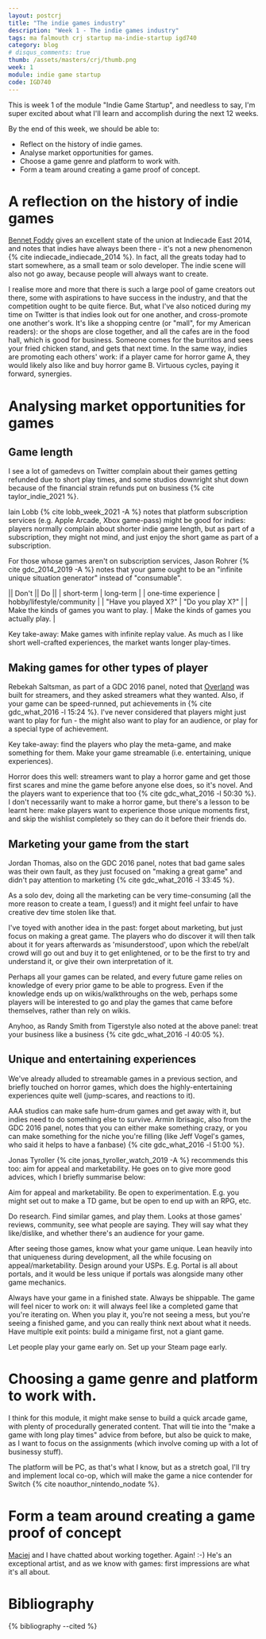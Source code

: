 ```yaml
---
layout: postcrj
title: "The indie games industry"
description: "Week 1 - The indie games industry"
tags: ma falmouth crj startup ma-indie-startup igd740
category: blog
# disqus_comments: true
thumb: /assets/masters/crj/thumb.png
week: 1
module: indie game startup
code: IGD740
---
```


This is week 1 of the module "Indie Game Startup", and needless to say, I'm super excited about what I'll learn and accomplish during the next 12 weeks.

By the end of this week, we should be able to:

- Reflect on the history of indie games.
- Analyse market opportunities for games.
- Choose a game genre and platform to work with.
- Form a team around creating a game proof of concept.

# A reflection on the history of indie games

[Bennet Foddy](http://www.foddy.net/) gives an excellent state of the union at Indiecade East 2014, and notes that indies have always been there - it's not a new phenomenon {% cite indiecade_indiecade_2014 %}. In fact, all the greats today had to start somewhere, as a small team or solo developer. The indie scene will also not go away, because people will always want to create.

I realise more and more that there is such a large pool of game creators out there, some with aspirations to have success in the industry, and that the competition ought to be quite fierce. But, what I've also noticed during my time on Twitter is that indies look out for one another, and cross-promote one another's work. It's like a shopping centre (or "mall", for my American readers): or the shops are close together, and all the cafes are in the food hall, which is good for business. Someone comes for the burritos and sees your fried chicken stand, and gets that next time. In the same way, indies are promoting each others' work: if a player came for horror game A, they would likely also like and buy horror game B. Virtuous cycles, paying it forward, synergies.

# Analysing market opportunities for games

## Game length

I see a lot of gamedevs on Twitter complain about their games getting refunded due to short play times, and some studios downright shut down because of the financial strain refunds put on business {% cite taylor_indie_2021 %}.

Iain Lobb {% cite lobb_week_2021 -A %} notes that platform subscription services (e.g. Apple Arcade, Xbox game-pass) might be good for indies: players normally complain about shorter indie game length, but as part of a subscription, they might not mind, and just enjoy the short game as part of a subscription.

For those whose games aren't on subscription services, Jason Rohrer {% cite gdc_2014_2019 -A %} notes that your game ought to be an "infinite unique situation generator" instead of "consumable".

|| Don't || Do ||
| short-term | long-term |
| one-time experience | hobby/lifestyle/community |
| "Have you played X?" | "Do you play X?" |
| Make the kinds of games you want to play. | Make the kinds of games you actually play. |

Key take-away: Make games with infinite replay value. As much as I like short well-crafted experiences, the market wants longer play-times.

## Making games for other types of player

Rebekah Saltsman, as part of a GDC 2016 panel, noted that [Overland](https://store.steampowered.com/app/355680/Overland/) was built for streamers, and they asked streamers what they wanted. Also, if your game can be speed-runned, put achievements in {% cite gdc_what_2016 -l 15:24 %}. I've never considered that players might just want to play for fun - the might also want to play for an audience, or play for a special type of achievement.

Key take-away: find the players who play the meta-game, and make something for them. Make your game streamable (i.e. entertaining, unique experiences).

Horror does this well: streamers want to play a horror game and get those first scares and mine the game before anyone else does, so it's novel. And the players want to experience that too {% cite gdc_what_2016 -l 50:30 %}. I don't necessarily want to make a horror game, but there's a lesson to be learnt here: make players want to experience those unique moments first, and skip the wishlist completely so they can do it before their friends do.

## Marketing your game from the start

Jordan Thomas, also on the GDC 2016 panel, notes that bad game sales was their own fault, as they just focused on "making a great game" and didn't pay attention to marketing {% cite gdc_what_2016 -l 33:45 %}.

As a solo dev, doing all the marketing can be very time-consuming (all the more reason to create a team, I guess!) and it might feel unfair to have creative dev time stolen like that.

I've toyed with another idea in the past: forget about marketing, but just focus on making a great game. The players who do discover it will then talk about it for years afterwards as 'misunderstood', upon which the rebel/alt crowd will go out and buy it to get enlightened, or to be the first to try and understand it, or give their own interpretation of it.

Perhaps all your games can be related, and every future game relies on knowledge of every prior game to be able to progress. Even if the knowledge ends up on wikis/walkthroughs on the web, perhaps some players will be interested to go and play the games that came before themselves, rather than rely on wikis.

Anyhoo, as Randy Smith from Tigerstyle also noted at the above panel: treat your business like a business {% cite gdc_what_2016 -l 40:05 %}.

## Unique and entertaining experiences

We've already alluded to streamable games in a previous section, and briefly touched on horror games, which does the highly-entertaining experiences quite well (jump-scares, and reactions to it).

AAA studios can make safe hum-drum games and get away with it, but indies need to do something else to survive. Armin Ibrisagic, also from the GDC 2016 panel, notes that you can either make something crazy, or you can make something for the niche you're filling (like Jeff Vogel's games, who said it helps to have a fanbase) {% cite gdc_what_2016 -l 51:00 %}.

Jonas Tyroller {% cite jonas_tyroller_watch_2019 -A %} recommends this too: aim for appeal and marketability. He goes on to give more good advices, which I briefly summarise below: 

Aim for appeal and marketability.
Be open to experimentation. E.g. you might set out to make a TD game, but be open to end up with an RPG, etc.

Do research. Find similar games, and play them. Looks at those games' reviews, community, see what people are saying. They will say what they like/dislike, and whether there's an audience for your game.

After seeing those games, know what your game unique. Lean heavily into that uniqueness during development, all the while focusing on appeal/marketability. Design around your USPs. E.g. Portal is all about portals, and it would be less unique if portals was alongside many other game mechanics.

Always have your game in a finished state. Always be shippable. The game will feel nicer to work on: it will always feel like a completed game that you're iterating on. When you play it, you're not seeing a mess, but you're seeing a finished game, and you can really think next about what it needs. Have multiple exit points: build a minigame first, not a giant game.

Let people play your game early on. Set up your Steam page early.

# Choosing a game genre and platform to work with.

I think for this module, it might make sense to build a quick arcade game, with plenty of procedurally generated content. That will tie into the "make a game with long play times" advice from before, but also be quick to make, as I want to focus on the assignments (which involve coming up with a lot of businessy stuff).

The platform will be PC, as that's what I know, but as a stretch goal, I'll try and implement local co-op, which will make the game a nice contender for Switch {% cite noauthor_nintendo_nodate %}.

# Form a team around creating a game proof of concept

[Maciej](https://www.artstation.com/mattruszala) and I have chatted about working together. Again! :-) He's an exceptional artist, and as we know with games: first impressions are what it's all about.

# Bibliography

{% bibliography --cited %}

